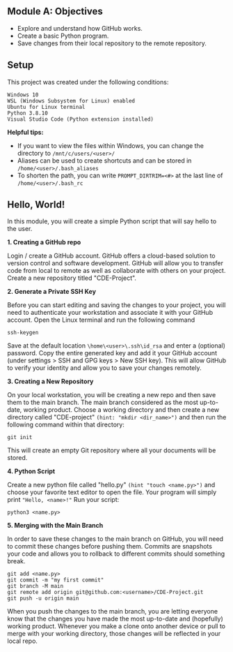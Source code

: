 ## Module A: Objectives

- Explore and understand how GitHub works.
- Create a basic Python program.
- Save changes from their local repository to the remote repository.

## Setup

This project was created under the following conditions:
```
Windows 10
WSL (Windows Subsystem for Linux) enabled
Ubuntu for Linux terminal
Python 3.8.10
Visual Studio Code (Python extension installed)
```

**Helpful tips:**

- If you want to view the files within Windows, you can change the directory to ```/mnt/c/users/<user>/```
- Aliases can be used to create shortcuts and can be stored in ```/home/<user>/.bash_aliases```
- To shorten the path, you can write ```PROMPT_DIRTRIM=<#>``` at the last line of ```/home/<user>/.bash_rc```

## Hello, World!

In this module, you will create a simple Python script that will say hello to the user.

**1. Creating a GitHub repo**

Login / create a GitHub account. GitHub offers a cloud-based solution to version control and software development. GitHub will allow you to transfer code from local to remote as well as collaborate with others on your project. Create a new repository titled "CDE-Project".

**2. Generate a Private SSH Key**

Before you can start editing and saving the changes to your project, you will need to authenticate your workstation and associate it with your GitHub account. Open the Linux terminal and run the following command
```
ssh-keygen
```
Save at the default location ```\home\<user>\.ssh\id_rsa``` and enter a (optional) password. Copy the entire generated key and add it your GitHub account (under settings > SSH and GPG keys > New SSH key). This will allow GitHub to verify your identity and allow you to save your changes remotely.

**3. Creating a New Repository**

On your local workstation, you will be creating a new repo and then save them to the main branch. The main branch considered as the most up-to-date, working product. Choose a working directory and then create a new directory called "CDE-project" ```(hint: "mkdir <dir_name>")``` and then run the following command within that directory:
```
git init
```
This will create an empty Git repository where all your documents will be stored. 

**4. Python Script**

Create a new python file called "hello.py" ```(hint "touch <name.py>")``` and choose your favorite text editor to open the file. Your program will simply print ```"Hello, <name>!"```
Run your script:
```
python3 <name.py>
```

**5. Merging with the Main Branch**

In order to save these changes to the main branch on GitHub, you will need to commit these changes before pushing them. Commits are snapshots your code and allows you to rollback to different commits should something break.
```
git add <name.py>
git commit -m "my first commit"
git branch -M main
git remote add origin git@github.com:<username>/CDE-Project.git
git push -u origin main
```
When you push the changes to the main branch, you are letting everyone know that the changes you have made the most up-to-date and (hopefully) working product. Whenever you make a clone onto another device or pull to merge with your working directory, those changes will be reflected in your local repo.
